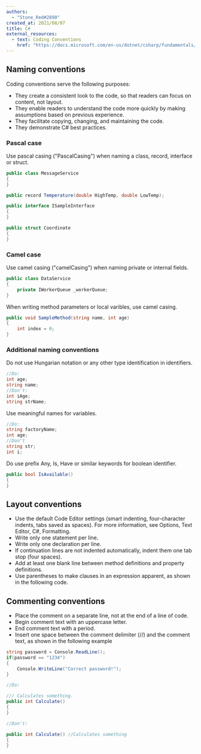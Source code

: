 ```yaml
---
authors:
  - "Stone_Red#2890"
created_at: 2021/08/07
title: C#
external_resources:
  - text: Coding Conventions
    href: "https://docs.microsoft.com/en-us/dotnet/csharp/fundamentals/coding-style/coding-conventions"
---
```


## Naming conventions

Coding conventions serve the following purposes:

- They create a consistent look to the code, so that readers can focus on content, not layout.
- They enable readers to understand the code more quickly by making assumptions based on previous experience.
- They facilitate copying, changing, and maintaining the code.
- They demonstrate C# best practices.

### Pascal case

Use pascal casing ("PascalCasing") when naming a class, record, interface or struct.

```cs
public class MessageService
{
}
```

```cs
public record Temperature(double HighTemp, double LowTemp);
```

```cs
public interface ISampleInterface
{
}
```

```cs
public struct Coordinate
{
}
```

### Camel case

Use camel casing ("camelCasing") when naming private or internal fields.

```cs
public class DataService
{
    private IWorkerQueue _workerQueue;
}
```

When writing method parameters or local varibles, use camel casing.

```cs
public void SampleMethod(string name, int age)
{
    int index = 0;
}
```

### Additional naming conventions

Do not use Hungarian notation or any other type identification in identifiers.

```cs
//Do:
int age;
string name;
//Don't:
int iAge;
string strName;
```

Use meaningful names for variables.

```cs
//Do:
string factoryName;
int age;
//Don't
string str;
int i;
```

Do use prefix Any, Is, Have or similar keywords for boolean identifier.

```cs
public bool IsAvailable()
{
}
```

## Layout conventions

- Use the default Code Editor settings (smart indenting, four-character indents, tabs saved as spaces). For more information, see Options, Text Editor, C#, Formatting.
- Write only one statement per line.
- Write only one declaration per line.
- If continuation lines are not indented automatically, indent them one tab stop (four spaces).
- Add at least one blank line between method definitions and property definitions.
- Use parentheses to make clauses in an expression apparent, as shown in the following code.

## Commenting conventions

- Place the comment on a separate line, not at the end of a line of code.
- Begin comment text with an uppercase letter.
- End comment text with a period.
- Insert one space between the comment delimiter (//) and the comment text, as shown in the following example

```cs
string password = Console.ReadLine();
if(password == "1234")
{
    Console.WriteLine("Correct password!");
}
```

```cs
//Do:

/// Calculates something.
public int Calculate()
{
}

//Don't:

public int Calculate() //Calculates something
{
}
```
